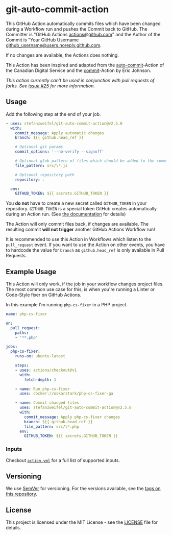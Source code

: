 # git-auto-commit-action

This GitHub Action automatically commits files which have been changed during a Workflow run and pushes the Commit back to GitHub.
The Committer is "GitHub Actions <actions@github.com>" and the Author of the Commit is "Your GitHub Username <github_username@users.noreply.github.com>.

If no changes are available, the Actions does nothing.

This Action has been inspired and adapted from the [auto-commit](https://github.com/cds-snc/github-actions/tree/master/auto-commit
)-Action of the Canadian Digital Service and the [commit](https://github.com/elstudio/actions-js-build/blob/41d604d6e73d632e22eac40df8cc69b5added04b/commit/entrypoint.sh)-Action by Eric Johnson.

*This action currently can't be used in conjunction with pull requests of forks. See [issue #25](https://github.com/stefanzweifel/git-auto-commit-action/issues/25) for more information.*

## Usage

Add the following step at the end of your job.

```yaml
- uses: stefanzweifel/git-auto-commit-action@v2.5.0
  with:
    commit_message: Apply automatic changes
    branch: ${{ github.head_ref }}

    # Optional git params
    commit_options: '--no-verify --signoff'

    # Optional glob pattern of files which should be added to the commit
    file_pattern: src/\*.js

    # Optional repository path
    repository: .

  env:
    GITHUB_TOKEN: ${{ secrets.GITHUB_TOKEN }}
```

You **do not** have to create a new secret called `GITHUB_TOKEN` in your repository. `GITHUB_TOKEN` is a special token GitHub creates automatically during an Action run. (See [the documentation](https://help.github.com/en/articles/virtual-environments-for-github-actions#creating-and-using-secrets-encrypted-variables) for details)

The Action will only commit files back, if changes are available. The resulting commit **will not trigger** another GitHub Actions Workflow run!

It is recommended to use this Action in Workflows which listen to the `pull_request` event. If you want to use the Action on other events, you have to hardcode the value for `branch` as `github.head_ref` is only available in Pull Requests.

## Example Usage

This Action will only work, if the job in your workflow changes project files.
The most common use case for this, is when you're running a Linter or Code-Style fixer on GitHub Actions.

In this example I'm running `php-cs-fixer` in a PHP project.


```yaml
name: php-cs-fixer

on:
  pull_request:
    paths:
    - '**.php'

jobs:
  php-cs-fixer:
    runs-on: ubuntu-latest

    steps:
    - uses: actions/checkout@v1
      with:
        fetch-depth: 1

    - name: Run php-cs-fixer
      uses: docker://oskarstark/php-cs-fixer-ga

    - name: Commit changed files
      uses: stefanzweifel/git-auto-commit-action@v2.5.0
      with:
        commit_message: Apply php-cs-fixer changes
        branch: ${{ github.head_ref }}
        file_pattern: src/\*.php
      env:
        GITHUB_TOKEN: ${{ secrets.GITHUB_TOKEN }}

```

### Inputs

Checkout [`action.yml`](https://github.com/stefanzweifel/git-auto-commit-action/blob/master/action.yml) for a full list of supported inputs.

## Versioning

We use [SemVer](http://semver.org/) for versioning. For the versions available, see the [tags on this repository](https://github.com/stefanzweifel/git-auto-commit-action/tags).

## License

This project is licensed under the MIT License - see the [LICENSE](https://github.com/stefanzweifel/git-auto-commit-action/blob/master/LICENSE) file for details.

